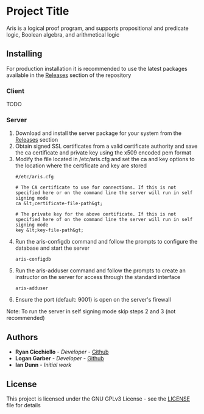 # Project Title

Aris is a logical proof program, and supports propositional and predicate logic, Boolean algebra, and arithmetical logic

## Installing

For production installation it is recommended to use the latest packages available in the [Releases](https://github.com/cicchr/ARIS-Java/releases) section of the repository 

### Client

TODO

### Server

1. Download and install the server package for your system from the [Releases](https://github.com/cicchr/ARIS-Java/releases) section
2. Obtain signed SSL certificates from a valid certificate authority and save the ca certificate and private key using the x509 encoded pem format
3. Modify the file located in /etc/aris.cfg and set the ca and key options to the location where the certificate and key are stored
    ```
    #/etc/aris.cfg
    
    # The CA certificate to use for connections. If this is not specified here or on the command line the server will run in self signing mode
    ca &lt;certificate-file-path&gt;
    
    # The private key for the above certificate. If this is not specified here of on the command line the server will run in self signing mode
    key &lt;key-file-path&gt;
    ```
4. Run the aris-configdb command and follow the prompts to configure the database and start the server
    ```
    aris-configdb
    ```
5. Run the aris-adduser command and follow the prompts to create an instructor on the server for access through the standard interface
    ```
    aris-adduser
    ``` 
6. Ensure the port (default: 9001) is open on the server's firewall
 
Note: To run the server in self signing mode skip steps 2 and 3 (not recommended)

## Authors

* **Ryan Cicchiello** - *Developer* - [Github](https://github.com/cicchr)
* **Logan Garber** - *Developer* - [Github](https://github.com/garberlog)
* **Ian Dunn** - *Initial work*

## License

This project is licensed under the GNU GPLv3 License - see the [LICENSE](LICENSE) file for details
